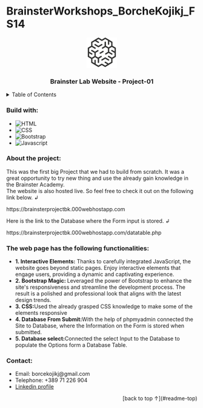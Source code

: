 # BrainsterWorkshops_BorcheKojikj_FS14

<a name="readme-top"></a>

<div align="center">
  <a href="#">
    <img src="./images/Logo.png" alt="Logo" width="80" height="80">
  </a>

  <h3 align="center">Brainster Lab Website - Project-01</h3>

</div>

<!-- TABLE OF CONTENTS -->
<details>
  <summary>Table of Contents</summary>
  <ol>
    <li>
      <a href="#build-with">Build with</a>
    </li>
    <li>
      <a href="#about-the-project">About the project</a>
    </li>
    <li>
      <a href="#contact">Contact</a>
    </li>
  </ol>
</details>

<h3 id="build-with">Build with:</h3>
<ul>
  <!-- https://shields.io/badges for creating readme file badges -->
  <li><img alt="HTML" src="https://img.shields.io/badge/-HTML5-e34c26?logo=html5&logoColor=white"/></li>
  <li><img alt="CSS" src="https://img.shields.io/badge/-CSS3-264de4?logo=css3&logoColor=white"/></li>
  <li><img alt="Bootstrap" src="https://img.shields.io/badge/-Bootstrap-CD6799?logo=bootstrap&logoColor=white"/></li>
  <li><img alt="Javascript" src="https://img.shields.io/badge/-Javascript-EFD81D?logo=javascript&logoColor=white"/></li>

</ul>

<h3 id="about-the-project">About the project:</h3>
<div>This was the first big Project that we had to build from scratch. It was a great opportunity to try new thing and use the already gain knowledge in the Brainster Academy.</div>

<div>The website is also hosted live. So feel free to check it out on the following link below. &#x21b2 </div>
<p>https://brainsterprojectbk.000webhostapp.com </p>
<div>Here is the link to the Database where the Form input is stored. &#x21b2 </div>
<p>https://brainsterprojectbk.000webhostapp.com/datatable.php</p>

<h3>The web page has the following functionalities:</h3>
<ul>
    <li><b>1. Interactive Elements:</b> Thanks to carefully integrated JavaScript, the website goes beyond static pages. Enjoy interactive elements that engage users, providing a dynamic and captivating experience.</li>
    <li><b>2. Bootstrap Magic: </b> Leveraged the power of Bootstrap to enhance the site's responsiveness and streamline the development process. The result is a polished and professional look that aligns with the latest design trends.</li>
    <li><b>3. CSS:</b>Used the already grasped CSS knowledge to make some of the elements responsive</li>
    <li><b>4. Database From Submit:</b>With the help of phpmyadmin connected the Site to Database, where the Information on the Form is stored when submitted.</li>
    <li><b>5. Database select:</b>Connected the select Input to the Database to populate the Options form a Database Table.</li>
  
</ul>
<h3 id="contact">Contact:</h3>
<ul>
    <li>Email: borcekojikj@gmail.com</li>
    <li>Telephone: +389 71 226 904</li>
    <li><a href="https://www.linkedin.com/in/borce-kojikj-349225208/">Linkedin profile</a></li>
    <!-- <li><a href="https://github.com//">Github profile</a></li> -->
</ul>

<div align="right">
[back to top &#8593;](#readme-top)
</div>
